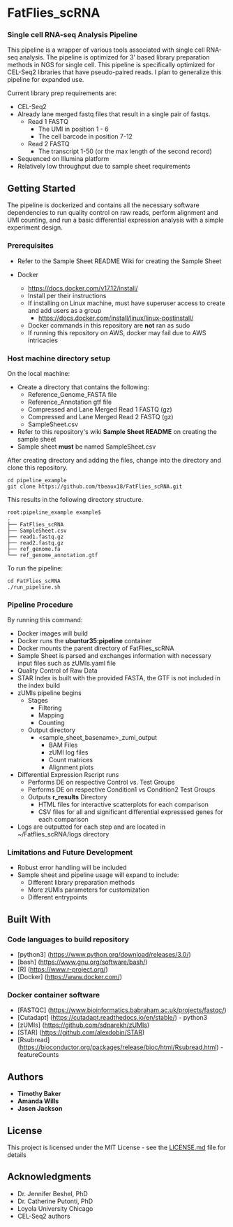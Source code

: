 # FatFlies_scRNA

### Single cell RNA-seq Analysis Pipeline

This pipeline is a wrapper of various tools associated with single cell RNA-seq analysis. The pipeline is optimized for 3' based library preparation methods in NGS for single cell. This pipeline is specifically optimized for CEL-Seq2 libraries that have pseudo-paired reads. I plan to generalize this pipeline for expanded use.

Current library prep requirements are:
  * CEL-Seq2
  * Already lane merged fastq files that result in a single pair of fastqs.
    * Read 1 FASTQ
      * The UMI in position 1 - 6
      * The cell barcode in position 7-12
    * Read 2 FASTQ
      * The transcript 1-50 (or the max length of the second record)
  * Sequenced on Illumina platform
  * Relatively low throughput due to sample sheet requirements
      

## Getting Started

The pipeline is dockerized and contains all the necessary software dependencies to run quality control on raw reads, perform alignment and UMI counting, and run a basic differential expression analysis with a simple experiment design.

### Prerequisites

* Refer to the Sample Sheet README Wiki for creating the Sample Sheet

* Docker
  * https://docs.docker.com/v17.12/install/
  * Install per their instructions
  * If installing on Linux machine, must have superuser access to create and add users as a group
    * https://docs.docker.com/install/linux/linux-postinstall/
  * Docker commands in this repository are **not** ran as sudo
  * If running this repository on AWS, docker may fail due to AWS intricacies
  
### Host machine directory setup

On the local machine:
  * Create a directory that contains the following:
      * Reference_Genome_FASTA file
      * Reference_Annotation gtf file
      * Compressed and Lane Merged Read 1 FASTQ (gz)
      * Compressed and Lane Merged Read 2 FASTQ (gz)
      * SampleSheet.csv
  * Refer to this repository's wiki **Sample Sheet README** on creating the sample sheet
  * Sample sheet **must** be named SampleSheet.csv

After creating directory and adding the files, change into the directory and clone this repository.
```
cd pipeline_example
git clone https://github.com/tbeaux18/FatFlies_scRNA.git
```
This results in the following directory structure.
```
root:pipeline_example example$
.
├── FatFlies_scRNA
├── SampleSheet.csv
├── read1.fastq.gz
├── read2.fastq.gz
├── ref_genome.fa
└── ref_genome_annotation.gtf
```

To run the pipeline:
```
cd FatFlies_scRNA
./run_pipeline.sh
```

### Pipeline Procedure
By running this command:
  * Docker images will build
  * Docker runs the **ubuntur35:pipeline** container
  * Docker mounts the parent directory of FatFlies_scRNA
  * Sample Sheet is parsed and exchanges information with necessary input files such as zUMIs.yaml file
  * Quality Control of Raw Data
  * STAR Index is built with the provided FASTA, the GTF is not included in the index build
  * zUMIs pipeline begins
    * Stages
      * Filtering
      * Mapping
      * Counting
    * Output directory
      * <sample_sheet_basename>_zumi_output
        * BAM Files
        * zUMI log files
        * Count matrices
        * Alignment plots
  * Differential Expression Rscript runs
    * Performs DE on respective Control vs. Test Groups
    * Performs DE on respective Condition1 vs Condition2 Test Groups 
    * Outputs **r_results** Directory
      * HTML files for interactive scatterplots for each comparison
      * CSV files for all and significant differential expresssed genes for each comparison
  * Logs are outputted for each step and are located in ~/Fatflies_scRNA/logs directory


### Limitations and Future Development

* Robust error handling will be included
* Sample sheet and pipeline usage will expand to include:
  * Different library preparation methods
  * More zUMIs parameters for customization
  * Different entrypoints


## Built With

### Code languages to build repository

* [python3] (https://www.python.org/download/releases/3.0/)
* [bash] (https://www.gnu.org/software/bash/)
* [R] (https://www.r-project.org/)
* [Docker] (https://www.docker.com/)

### Docker container software

* [FASTQC] (https://www.bioinformatics.babraham.ac.uk/projects/fastqc/)
* [Cutadapt] (https://cutadapt.readthedocs.io/en/stable/) - python3
* [zUMIs] (https://github.com/sdparekh/zUMIs)
* [STAR] (https://github.com/alexdobin/STAR)
* [Rsubread] (https://bioconductor.org/packages/release/bioc/html/Rsubread.html) - featureCounts

## Authors

* **Timothy Baker**
* **Amanda Wills**
* **Jasen Jackson**

## License

This project is licensed under the MIT License - see the [LICENSE.md](LICENSE.md) file for details

## Acknowledgments

* Dr. Jennifer Beshel, PhD
* Dr. Catherine Putonti, PhD
* Loyola University Chicago
* CEL-Seq2 authors

